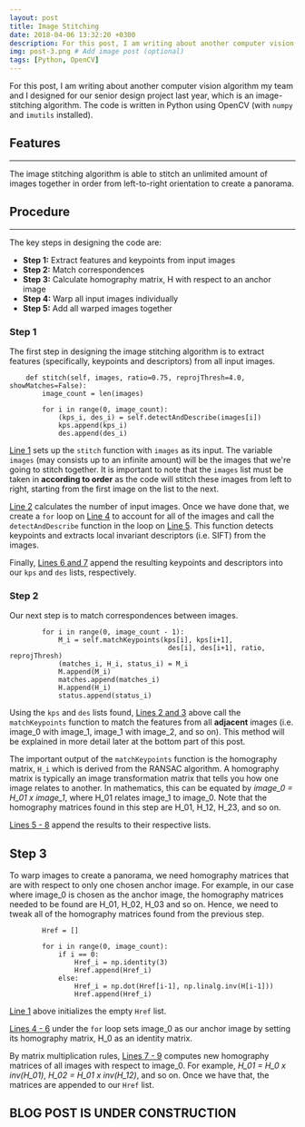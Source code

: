 ```yaml
---
layout: post
title: Image Stitching
date: 2018-04-06 13:32:20 +0300
description: For this post, I am writing about another computer vision algorithm my team and I designed for our senior design project last year, which is an image-stitching algorithm.
img: post-3.png # Add image post (optional)
tags: [Python, OpenCV]
---
```

For this post, I am writing about another computer vision algorithm my team and I designed for our senior design project last year, which is an image-stitching algorithm. The code is written in Python using OpenCV (with `numpy` and `imutils` installed).

## Features
-----
The image stitching algorithm is able to stitch an unlimited amount of images together in order from left-to-right orientation to create a panorama.

## Procedure
-----
The key steps in designing the code are:
* **Step 1:** Extract features and keypoints from input images
* **Step 2:** Match correspondences
* **Step 3:** Calculate homography matrix, H with respect to an anchor image
* **Step 4:** Warp all input images individually
* **Step 5:** Add all warped images together

### **Step 1**
The first step in designing the image stitching algorithm is to extract features (specifically, keypoints and descriptors) from all input images.

```Shell
    def stitch(self, images, ratio=0.75, reprojThresh=4.0, showMatches=False):  
        image_count = len(images)

        for i in range(0, image_count):
            (kps_i, des_i) = self.detectAndDescribe(images[i]) 
            kps.append(kps_i) 
            des.append(des_i)
```

<u>Line 1</u> sets up the `stitch` function with `images` as its input. The variable `images` (may consists up to an infinite amount) will be the images that we're going to stitch together. It is important to note that the `images` list must be taken in **according to order** as the code will stitch these images from left to right, starting from the first image on the list to the next.

<u>Line 2</u> calculates the number of input images. Once we have done that, we create a `for` loop on <u>Line 4</u> to account for all of the images and call the `detectAndDescribe` function in the loop on <u>Line 5</u>. This function detects keypoints and extracts local invariant descriptors (i.e. SIFT) from the images.

Finally, <u>Lines 6 and 7</u> append the resulting keypoints and descriptors into our `kps` and `des` lists, respectively.

### **Step 2**

Our next step is to match correspondences between images. 

```Shell
        for i in range(0, image_count - 1):
            M_i = self.matchKeypoints(kps[i], kps[i+1],
                                       des[i], des[i+1], ratio, reprojThresh)
            (matches_i, H_i, status_i) = M_i
            M.append(M_i)
            matches.append(matches_i)
            H.append(H_i)
            status.append(status_i)
```

Using the `kps` and `des` lists found, <u>Lines 2 and 3</u> above call the `matchKeypoints` function to match the features from all **adjacent** images (i.e. image_0 with image_1, image_1 with image_2, and so on). This method will be explained in more detail later at the bottom part of this post. 

The important output of the `matchKeypoints` function is the homography matrix, `H_i` which is derived from the RANSAC algorithm. A homography matrix is typically an image transformation matrix that tells you how one image relates to another. In mathematics, this can be equated by *image_0 = H_01 x image_1*, where H_01 relates image_1 to image_0. Note that the homography matrices found in this step are H_01, H_12, H_23, and so on.

<u>Lines 5 - 8</u> append the results to their respective lists. 

## **Step 3**

To warp images to create a panorama, we need homography matrices that are with respect to only one chosen anchor image. For example, in our case where image_0 is chosen as the anchor image, the homography matrices needed to be found are H_01, H_02, H_03 and so on. Hence, we need to tweak all of the homography matrices found from the previous step.

```Shell
        Href = []

        for i in range(0, image_count):
            if i == 0:
                Href_i = np.identity(3)
                Href.append(Href_i)
            else:
                Href_i = np.dot(Href[i-1], np.linalg.inv(H[i-1]))
                Href.append(Href_i)
```

<u>Line 1</u> above initializes the empty `Href` list. 

<u>Lines 4 - 6</u> under the `for` loop sets image_0 as our anchor image by setting its homography matrix, H_0 as an identity matrix. 

By matrix multiplication rules, <u>Lines 7 - 9</u> computes new homography matrices of all images with respect to image_0. For example, *H_01 = H_0 x inv(H_01)*, *H_02 = H_01 x inv(H_12)*, and so on. Once we have that, the matrices are appended to our `Href` list.


## BLOG POST IS UNDER CONSTRUCTION
